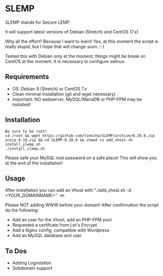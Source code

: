# SLEMP

SLEMP stands for Secure LEMP.

It will support latest versions of Debian (Stretch) and CentOS (7.x)

Why all the effort? Because I want to learn! Yes, at this moment the script is really stupid, but I hope that will change soon. :-)

Tested this with Debian only at the moment, things might be break on CentOS at the moment. It is necessary to configure selinux.

## Requirements

- OS: Debian 9 (Stretch) or CentOS 7.x
- Clean minimal installation (git and wget necessary)
- Important: NO webserver, MySQL/MariaDB or PHP-FPM may be installed!

## Installation

```
Be sure to be root!
cd /root && wget https://github.com/timscha/SLEMP/archive/0.20.0.zip
unzip 0.10.zip && cd SLEMP-0.20.0 && chmod +x add_vhost.sh install_slemp.sh
./install_slemp.sh
```

Please safe your MySQL root password on a safe place! This will show you at the end of the installation!

## Usage

After installation you can add an Vhost with "./add_vhost.sh -d <YOUR_DOMAINNAME>" -m <Your MySQL-Root_Password>

Please NOT adding WWW before your domain! After confirmation the script do the following:

- Add an user for the Vhost, add an PHP-FPM pool
- Requested a certifcate from Let's Encrypt
- Add a Nginx config, compatible with Wordpress
- Add an MySQL database and user

## To Dos

- Adding Logrotation
- Subdomain support

